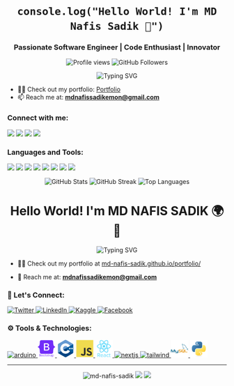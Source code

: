 <h1 align="center">
  <code>console.log("Hello World! I'm MD Nafis Sadik 👋")</code>
</h1>
<h3 align="center">
  Passionate Software Engineer | Code Enthusiast | Innovator
</h3>

<p align="center">
  <img src="https://komarev.com/ghpvc/?username=md-nafis-sadik&label=Visitors&color=blue&style=flat" alt="Profile views" />
  <img src="https://img.shields.io/github/followers/md-nafis-sadik?style=social" alt="GitHub Followers" />
</p>

<div align="center">
  <img src="https://readme-typing-svg.demolab.com?font=Fira+Code&weight=500&size=24&pause=1000&color=0570B9&center=true&vCenter=true&width=600&lines=Hello+there!+Welcome+to+my+GitHub;I'm+a+Full-Stack+Web+Developer;Always+Learning+New+Technologies!" alt="Typing SVG">
</div>

- 👨‍💻 Check out my portfolio: [Portfolio](https://md-nafis-sadik.github.io/portfolio/)
- 📫 Reach me at: **mdnafissadikemon@gmail.com**

<h3 align="left">Connect with me:</h3>
<p align="left">
  <a href="https://twitter.com/nafissadikemon" target="_blank"><img src="https://img.shields.io/badge/Twitter-%231DA1F2.svg?style=for-the-badge&logo=Twitter&logoColor=white" height="30" /></a>
  <a href="https://linkedin.com/in/md-nafis-sadik" target="_blank"><img src="https://img.shields.io/badge/LinkedIn-%230077B5.svg?style=for-the-badge&logo=linkedin&logoColor=white" height="30" /></a>
  <a href="https://kaggle.com/nafissadikemon" target="_blank"><img src="https://img.shields.io/badge/Kaggle-%23027BB4.svg?style=for-the-badge&logo=kaggle&logoColor=white" height="30" /></a>
  <a href="https://fb.com/emonafis" target="_blank"><img src="https://img.shields.io/badge/Facebook-%231877F2.svg?style=for-the-badge&logo=facebook&logoColor=white" height="30" /></a>
</p>

<h3 align="left">Languages and Tools:</h3>
<p align="left">
  <img src="https://img.shields.io/badge/JavaScript-F7DF1E?style=for-the-badge&logo=javascript&logoColor=black" height="30" />
  <img src="https://img.shields.io/badge/Node.js-339933?style=for-the-badge&logo=node.js&logoColor=white" height="30" />
  <img src="https://img.shields.io/badge/React-61DAFB?style=for-the-badge&logo=react&logoColor=black" height="30" />
  <img src="https://img.shields.io/badge/Next.js-000000?style=for-the-badge&logo=nextdotjs&logoColor=white" height="30" />
  <img src="https://img.shields.io/badge/MySQL-4479A1?style=for-the-badge&logo=mysql&logoColor=white" height="30" />
  <img src="https://img.shields.io/badge/MongoDB-47A248?style=for-the-badge&logo=mongodb&logoColor=white" height="30" />
  <img src="https://img.shields.io/badge/Python-3776AB?style=for-the-badge&logo=python&logoColor=white" height="30" />
  <img src="https://img.shields.io/badge/TailwindCSS-06B6D4?style=for-the-badge&logo=tailwindcss&logoColor=white" height="30" />
</p>

<p align="center">
  <img src="https://github-readme-stats.vercel.app/api?username=md-nafis-sadik&theme=radical&hide_border=false&include_all_commits=false&count_private=false" alt="GitHub Stats" />
  <img src="https://github-readme-streak-stats.herokuapp.com/?user=md-nafis-sadik&theme=radical&hide_border=false" alt="GitHub Streak" />
  <img src="https://github-readme-stats.vercel.app/api/top-langs/?username=md-nafis-sadik&theme=radical&hide_border=false&include_all_commits=false&count_private=false&layout=compact" alt="Top Languages" />
</p>



<h1 align="center">Hello World! I'm MD NAFIS SADIK 🌍🚀</h1>
<div align="center">
  <img src="https://readme-typing-svg.herokuapp.com?font=Fira+Code&weight=500&size=22&duration=4000&pause=1000&color=F7006D&background=FF9DFF00&center=true&vCenter=true&width=600&lines=Web+Developer;MERN+Stack+Developer;Passionate+About+Innovation+%26+Technology;Always+Learning+Something+New!" alt="Typing SVG">
</div>


- 👨‍💻 Check out my portfolio at [md-nafis-sadik.github.io/portfolio/](https://md-nafis-sadik.github.io/portfolio/)

- 📧 Reach me at: **mdnafissadikemon@gmail.com**

<h3 align="left">🚀 Let's Connect:</h3>
<p align="left">
  <a href="https://twitter.com/nafissadikemon" target="_blank">
    <img src="https://img.shields.io/twitter/follow/nafissadikemon?logo=twitter&style=for-the-badge" alt="Twitter">
  </a>
  <a href="https://linkedin.com/in/md-nafis-sadik" target="_blank">
    <img src="https://img.shields.io/badge/-LinkedIn-blue?style=for-the-badge&logo=linkedin" alt="LinkedIn">
  </a>
  <a href="https://kaggle.com/nafissadikemon" target="_blank">
    <img src="https://img.shields.io/badge/-Kaggle-blue?style=for-the-badge&logo=kaggle" alt="Kaggle">
  </a>
  <a href="https://fb.com/emonafis" target="_blank">
    <img src="https://img.shields.io/badge/Facebook-1877F2?style=for-the-badge&logo=facebook&logoColor=white" alt="Facebook">
  </a>
</p>

<h3 align="left">⚙️ Tools & Technologies:</h3>
<p align="left">
  <a href="https://www.arduino.cc/" target="_blank"> <img src="https://cdn.worldvectorlogo.com/logos/arduino-1.svg" alt="arduino" width="40" height="40"/> </a>
  <a href="https://getbootstrap.com" target="_blank"> <img src="https://raw.githubusercontent.com/devicons/devicon/master/icons/bootstrap/bootstrap-plain-wordmark.svg" alt="bootstrap" width="40" height="40"/> </a>
  <a href="https://www.w3schools.com/cpp/" target="_blank"> <img src="https://raw.githubusercontent.com/devicons/devicon/master/icons/cplusplus/cplusplus-original.svg" alt="cplusplus" width="40" height="40"/> </a>
  <a href="https://developer.mozilla.org/en-US/docs/Web/JavaScript" target="_blank"> <img src="https://raw.githubusercontent.com/devicons/devicon/master/icons/javascript/javascript-original.svg" alt="javascript" width="40" height="40"/> </a>
  <a href="https://reactjs.org/" target="_blank"> <img src="https://raw.githubusercontent.com/devicons/devicon/master/icons/react/react-original-wordmark.svg" alt="react" width="40" height="40"/> </a>
  <a href="https://nextjs.org/" target="_blank"> <img src="https://cdn.worldvectorlogo.com/logos/nextjs-2.svg" alt="nextjs" width="40" height="40"/> </a>
  <a href="https://tailwindcss.com/" target="_blank"> <img src="https://www.vectorlogo.zone/logos/tailwindcss/tailwindcss-icon.svg" alt="tailwind" width="40" height="40"/> </a>
  <a href="https://www.mysql.com/" target="_blank"> <img src="https://raw.githubusercontent.com/devicons/devicon/master/icons/mysql/mysql-original-wordmark.svg" alt="mysql" width="40" height="40"/> </a>
  <a href="https://www.python.org" target="_blank"> <img src="https://raw.githubusercontent.com/devicons/devicon/master/icons/python/python-original.svg" alt="python" width="40" height="40"/> </a>
</p>

---

<div align="center">
  <img src="https://github-readme-stats.vercel.app/api?username=md-nafis-sadik&theme=radical&hide_border=false&include_all_commits=false&count_private=false" alt="md-nafis-sadik" height="150px"/>
  <img src="https://github-readme-streak-stats.herokuapp.com/?user=md-nafis-sadik&theme=radical&hide_border=false" height="150px"/>
  <img src="https://github-readme-stats.vercel.app/api/top-langs/?username=md-nafis-sadik&theme=radical&hide_border=false&layout=compact" height="150px"/>
</div>


